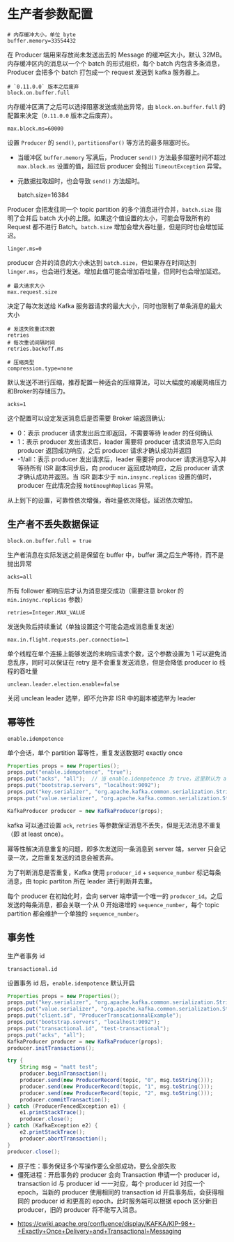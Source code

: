 # 生产者参数配置

    # 内存缓冲大小，单位 byte
    buffer.memory=33554432

在 Producer 端用来存放尚未发送出去的 Message 的缓冲区大小，默认 32MB。内存缓冲区内的消息以一个个 batch 的形式组织，每个 batch 内包含多条消息，Producer 会把多个 batch 打包成一个 request 发送到 kafka 服务器上。

    # `0.11.0.0` 版本之后废弃
    block.on.buffer.full

内存缓冲区满了之后可以选择阻塞发送或抛出异常，由 `block.on.buffer.full` 的配置来决定（`0.11.0.0` 版本之后废弃）。

    max.block.ms=60000

设置 `Producer` 的 `send()`, `partitionsFor()` 等方法的最多阻塞时长。

* 当缓冲区 `buffer.memory` 写满后，Producer `send()` 方法最多阻塞时间不超过 `max.block.ms` 设置的值，超过后 producer 会抛出 `TimeoutException` 异常。
* 元数据拉取超时，也会导致 `send()` 方法超时。


    batch.size=16384

Producer 会把发往同一个 topic partition 的多个消息进行合并，`batch.size` 指明了合并后 batch 大小的上限。如果这个值设置的太小，可能会导致所有的 Request 都不进行 Batch。`batch.size` 增加会增大吞吐量，但是同时也会增加延迟。

    linger.ms=0

producer 合并的消息的大小未达到 `batch.size`，但如果存在时间达到 `linger.ms`，也会进行发送。增加此值可能会增加吞吐量，但同时也会增加延迟。

    # 最大请求大小
    max.request.size

决定了每次发送给 Kafka 服务器请求的最大大小，同时也限制了单条消息的最大大小

    # 发送失败重试次数
    retries
    # 每次重试间隔时间
    retries.backoff.ms

    # 压缩类型
    compression.type=none

默认发送不进行压缩，推荐配置一种适合的压缩算法，可以大幅度的减缓网络压力和Broker的存储压力。

    acks=1

这个配置可以设定发送消息后是否需要 Broker 端返回确认:

* 0：表示 producer 请求发出后立即返回，不需要等待 leader 的任何确认
* 1：表示 producer 发出请求后，leader 需要将 producer 请求消息写入后向 producer 返回成功响应，之后 producer 请求才确认成功并返回
* -1/all：表示 producer 发出请求后，leader 需要将 producer 请求消息写入并等待所有 ISR 副本同步后，向 producer 返回成功响应，之后 producer 请求才确认成功并返回。当 ISR 副本少于 `min.insync.replicas` 设置的值时，producer 在此情况会报 `NotEnoughReplicas` 异常。

从上到下的设置，可靠性依次增强，吞吐量依次降低，延迟依次增加。

## 生产者不丢失数据保证

    block.on.buffer.full = true

生产者消息在实际发送之前是保留在 buffer 中，buffer 满之后生产等待，而不是抛出异常

    acks=all

所有 follower 都响应后才认为消息提交成功（需要注意 broker 的 `min.insync.replicas` 参数）

    retries=Integer.MAX_VALUE

发送失败后持续重试（单独设置这个可能会造成消息重复发送）

    max.in.flight.requests.per.connection=1

单个线程在单个连接上能够发送的未响应请求个数，这个参数设置为 1 可以避免消息乱序，同时可以保证在 retry 是不会重复发送消息，但是会降低 producer io 线程的吞吐量

    unclean.leader.election.enable=false

关闭 unclean leader 选举，即不允许非 ISR 中的副本被选举为 leader

## 幂等性

    enable.idempotence

单个会话，单个 partition 幂等性，重复发送数据时 exactly once

``` java
Properties props = new Properties();
props.put("enable.idempotence", "true");
props.put("acks", "all");  // 当 enable.idempotence 为 true，这里默认为 all
props.put("bootstrap.servers", "localhost:9092");
props.put("key.serializer", "org.apache.kafka.common.serialization.StringSerializer");
props.put("value.serializer", "org.apache.kafka.common.serialization.StringSerializer");

KafkaProducer producer = new KafkaProducer(props);
```

kafka 可以通过设置 `ack`, `retries` 等参数保证消息不丢失，但是无法消息不重复（即 at least once）。

幂等性解决消息重复的问题，即多次发送同一条消息到 server 端，server 只会记录一次，之后重复发送的消息会被丢弃。

为了判断消息是否重复，Kafka 使用 `producer_id` + `sequence_number` 标记每条消息，由 topic partiton 所在 leader 进行判断并去重。

每个 producer 在初始化时，会向 server 端申请一个唯一的 `producer_id`。之后发送的每条消息，都会关联一个从 0 开始递增的 `sequence_number`，每个 topic partition 都会维护一个单独的 `sequence_number`。

## 事务性

生产者事务 id

    transactional.id

设置事务 id 后，`enable.idempotence` 默认开启

``` java
Properties props = new Properties();
props.put("key.serializer", "org.apache.kafka.common.serialization.StringSerializer");
props.put("value.serializer", "org.apache.kafka.common.serialization.StringSerializer");
props.put("client.id", "ProducerTranscationnalExample");
props.put("bootstrap.servers", "localhost:9092");
props.put("transactional.id", "test-transactional");
props.put("acks", "all");
KafkaProducer producer = new KafkaProducer(props);
producer.initTransactions();

try {
    String msg = "matt test";
    producer.beginTransaction();
    producer.send(new ProducerRecord(topic, "0", msg.toString()));
    producer.send(new ProducerRecord(topic, "1", msg.toString()));
    producer.send(new ProducerRecord(topic, "2", msg.toString()));
    producer.commitTransaction();
} catch (ProducerFencedException e1) {
    e1.printStackTrace();
    producer.close();
} catch (KafkaException e2) {
    e2.printStackTrace();
    producer.abortTransaction();
}
producer.close();
```

* 原子性：事务保证多个写操作要么全部成功，要么全部失败
* 僵死进程：开启事务的 producer 会向 Transaction 申请一个 producer id，transaction id 与 producer id 一一对应，每个 producer id 对应一个 epoch，当新的 producer 使用相同的 transaction id 开启事务后，会获得相同的 producer id 和更高的 epoch，此时服务端可以根据 epoch 区分新旧 producer，旧的 producer 将不能写入消息。

- https://cwiki.apache.org/confluence/display/KAFKA/KIP-98+-+Exactly+Once+Delivery+and+Transactional+Messaging
